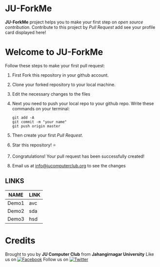 # JU-ForkMe
**JU-ForkMe** project helps you to make your first step on *open source contribution.*
Contribute to this project by *Pull Request* add see your profile card displayed here! 

# Welcome to JU-ForkMe

Follow these steps to make your first pull request:

1. First Fork this repository in your github account.

2. Clone your forked repository to your local machine.

3. Edit the necessary changes to the files

4. Next you need to push your local repo to your github repo. Write these commands on your terminal:
    ```
    git add -A
    git commit -m "your name"
    git push origin master
    ```
5. Then create your first *Pull Request*.

6. Star this repository! :star: 

7. Congratulations! Your pull request has been successfully created!

8. Email us at info@jucomputerclub.org to see the changes


## LINKS

| **NAME**           | **LINK**                                                                                      |
|----------------------|---------------------------------------------------------------------------------------------|
| Demo1 | avc |
| Demo2 | sda |
| Demo3 | hsd |


# Credits
Brought to you by **JU Computer Club** from **Jahangirnagar University**
Like us on [![Facebook](https://i.imgur.com/P3YfQoD.png)](https://www.facebook.com/jucomputerclub)
Follow us on [![Twitter](https://i.imgur.com/tXSoThF.png)](https://twitter.com/JUComputerClub)
